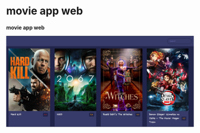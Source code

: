 # movie app web
<b>movie app web</b>

<img
src="data/picture-of-movie-app.png"
raw=true
alt="suftime | Simple Clock | GNU/Linux Distros"
style="margin-right: 10px;"
/>
